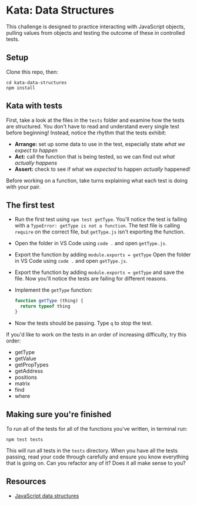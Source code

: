 # Kata: Data Structures

This challenge is designed to practice interacting with JavaScript objects, pulling values from objects and testing the outcome of these in controlled tests.


## Setup

Clone this repo, then:

  ```
  cd kata-data-structures
  npm install
  ```


## Kata with tests

First, take a look at the files in the `tests` folder and examine how the tests are structured. You don't have to read and understand every single test before beginning! Instead, notice the rhythm that the tests exhibit:

 * **Arrange:** set up some data to use in the test, especially state _what we expect to happen_
 * **Act:** call the function that is being tested, so we can find out _what actually happens_
 * **Assert:** check to see if what we _expected_ to happen _actually_ happened!

Before working on a function, take turns explaining what each test is doing with your pair.


## The first test

* Run the first test using `npm test getType`. You'll notice the test is failing with a `TypeError: getType is not a function`. The test file is calling `require` on the correct file, but `getType.js` isn't exporting the function.

* Open the folder in VS Code using `code .` and open `getType.js`.

* Export the function by adding `module.exports = getType` Open the folder in VS Code using `code .` and open `getType.js`.

* Export the function by adding `module.exports = getType` and save the file. Now you'll notice the tests are failing for different reasons.

* Implement the `getType` function:

  ```js
  function getType (thing) {
    return typeof thing
  }
  ```

* Now the tests should be passing. Type `q` to stop the test.

If you'd like to work on the tests in an order of increasing difficulty, try this order:

* getType
* getValue
* getPropTypes
* getAddress
* positions
* matrix
* find
* where


## Making sure you're finished

To run all of the tests for all of the functions you've written, in terminal run:

```
npm test tests
```

This will run all tests in the `tests` directory. When you have all the tests passing, read your code through carefully and ensure you know everything that is going on. Can you refactor any of it? Does it all make sense to you?


## Resources

* [JavaScript data structures](https://developer.mozilla.org/en-US/docs/Web/JavaScript/Data_structures)
